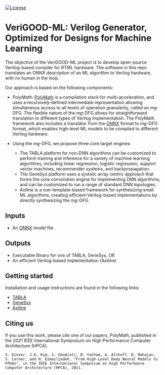 
[![License](https://img.shields.io/badge/License-BSD%203--Clause-blue.svg)](https://opensource.org/licenses/BSD-3-Clause)

# VeriGOOD-ML: Verilog Generator, Optimized for Designs for Machine Learning

The objective of the VeriGOOD-ML project is to develop open-source Verilog-based compiler for RTML hardware.  The software in this repo translates an ONNX description of an ML algorithm to Verilog hardware, with no human in the loop.

Our approach is based on the following components:
* _PolyMath_: [PolyMath](https://github.com/he-actlab/polymath) is a compilation stack for multi-acceleration, and uses a recursively-defined intermediate representation allowing simultaneous access to all levels of operation granularity, called an _mg_-DFG. The flexible nature of the _mg_-DFG allows for straightforward translation to different types of Verilog implementation. The PolyMath framework also includes a translator from the [ONNX](https://github.com/onnx/onnx) format to _mg_-DFG format, which enables high-level ML models to be compiled to different Verilog hardware.

* Using the _mg_-DFG, we propose three core target engines:
    * The TABLA platform for non-DNN algorithms can be customized to perform training and inference for a variety of machine learning algorithms, including linear regression, logistic regression, support vector machines, recommender systems, and backpropagation.
    * The GeneSys platform uses a systolic array centric approach that forms the core convolution engine for implementing DNN algorithms, and can be customized to run a range of standard DNN topologies.
    * Axiline is a non-template-based framework for synthesizing small ML algorithms, creating efficient Verilog-based implementations by directly synthesizing the _mg_-DFG.


## Inputs

* An [ONNX](https://github.com/onnx/onnx) model file

## Outputs

* Executable Binary for one of TABLA, GeneSys, OR
* An efficient Verilog-based implementation (Axiline)

## Getting started

Installation and usage instructions are found in the following links:

* [TABLA](tabla)
* [GeneSys](genesys)
* [Axiline](axiline)

## Citing us
If you use this work, please cite one of our papers, PolyMath, published in the 2021 IEEE International Symposium on High Performance Computer Architecture (HPCA).

```
S. Kinzer, J.K. Kim, S. Ghodrati, B. Yatham, A. Althoff, D. Mahajan, S. Lerner, and H. Esmailzadeh, "From High-Level Deep Neural Models to FPGAs", in the IEEE International Symposium on High Performance Computer Architecture (HPCA), 2021.
```
